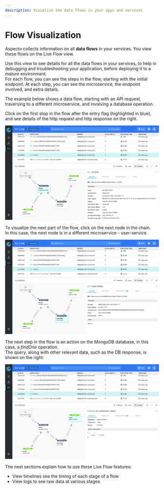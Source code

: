 ```yaml
---
description: Visualize the data flows in your apps and services
---
```


# Flow Visualization

Aspecto collects information on all **data flows** in your services. You view these flows on the Live Flow view.

Use this view to see details for all the data flows in your services, to help in debugging and troubleshooting your application, before deploying it to a mature environment.   
For each flow,  you can see the steps in the flow, starting with the initial endpoint. At each step, you can see the microservice, the endpoint involved, and extra details.

The example below shows a data flow, starting with an API request, traversing to a different microservice, and involving a database operation.

Click on the first stop in the flow after the entry flag \(highlighted in blue\), and see details of the http request and http response on the right.

![Flow starts from GET to &quot;wikipedia-service&quot;](../../.gitbook/assets/flow-wikipedia-service.png)

To visualize the next part of the flow, click on the next node in the chain.  
In this case, the next node is in a different microservice - user-service.

![](../../.gitbook/assets/flow-user-service.png)

The next step in the flow is an action on the MongoDB database, in this case, a _findOne_ operation.   
The query, along with other relevant data, such as the DB response, is shown on the right:

![](../../.gitbook/assets/flow-users-db.png)

The next sections explain how to use these Live Flow features:

* View timelines see the timing of each stage of a flow
* View logs to see raw data at various stages



